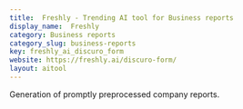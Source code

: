 ```yaml
---
title:  Freshly - Trending AI tool for Business reports
display_name:  Freshly
category: Business reports
category_slug: business-reports
key: freshly_ai_discuro_form
website: https://freshly.ai/discuro-form/
layout: aitool
---
```


Generation of promptly preprocessed company reports.
